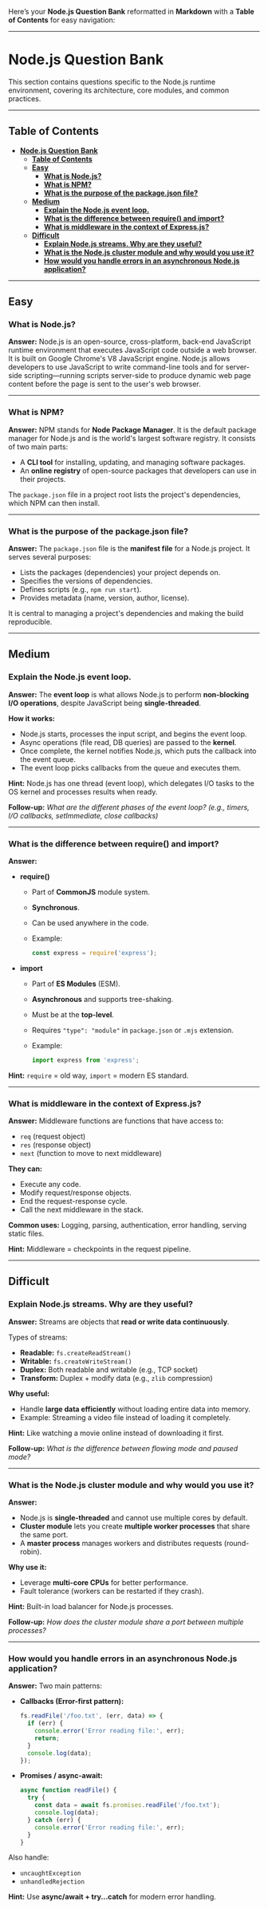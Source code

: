 Here’s your **Node.js Question Bank** reformatted in **Markdown** with a **Table of Contents** for easy navigation:

---

# **Node.js Question Bank**

This section contains questions specific to the Node.js runtime environment, covering its architecture, core modules, and common practices.

---

## **Table of Contents**

- [**Node.js Question Bank**](#nodejs-question-bank)
  - [**Table of Contents**](#table-of-contents)
  - [**Easy**](#easy)
    - [**What is Node.js?**](#what-is-nodejs)
    - [**What is NPM?**](#what-is-npm)
    - [**What is the purpose of the package.json file?**](#what-is-the-purpose-of-the-packagejson-file)
  - [**Medium**](#medium)
    - [**Explain the Node.js event loop.**](#explain-the-nodejs-event-loop)
    - [**What is the difference between require() and import?**](#what-is-the-difference-between-require-and-import)
    - [**What is middleware in the context of Express.js?**](#what-is-middleware-in-the-context-of-expressjs)
  - [**Difficult**](#difficult)
    - [**Explain Node.js streams. Why are they useful?**](#explain-nodejs-streams-why-are-they-useful)
    - [**What is the Node.js cluster module and why would you use it?**](#what-is-the-nodejs-cluster-module-and-why-would-you-use-it)
    - [**How would you handle errors in an asynchronous Node.js application?**](#how-would-you-handle-errors-in-an-asynchronous-nodejs-application)

---

## **Easy**

### **What is Node.js?**

**Answer:**
Node.js is an open-source, cross-platform, back-end JavaScript runtime environment that executes JavaScript code outside a web browser. It is built on Google Chrome's V8 JavaScript engine. Node.js allows developers to use JavaScript to write command-line tools and for server-side scripting—running scripts server-side to produce dynamic web page content before the page is sent to the user's web browser.

---

### **What is NPM?**

**Answer:**
NPM stands for **Node Package Manager**. It is the default package manager for Node.js and is the world's largest software registry.
It consists of two main parts:

* A **CLI tool** for installing, updating, and managing software packages.
* An **online registry** of open-source packages that developers can use in their projects.

The `package.json` file in a project root lists the project's dependencies, which NPM can then install.

---

### **What is the purpose of the package.json file?**

**Answer:**
The `package.json` file is the **manifest file** for a Node.js project. It serves several purposes:

* Lists the packages (dependencies) your project depends on.
* Specifies the versions of dependencies.
* Defines scripts (e.g., `npm run start`).
* Provides metadata (name, version, author, license).

It is central to managing a project's dependencies and making the build reproducible.

---

## **Medium**

### **Explain the Node.js event loop.**

**Answer:**
The **event loop** is what allows Node.js to perform **non-blocking I/O operations**, despite JavaScript being **single-threaded**.

**How it works:**

* Node.js starts, processes the input script, and begins the event loop.
* Async operations (file read, DB queries) are passed to the **kernel**.
* Once complete, the kernel notifies Node.js, which puts the callback into the event queue.
* The event loop picks callbacks from the queue and executes them.

**Hint:** Node.js has one thread (event loop), which delegates I/O tasks to the OS kernel and processes results when ready.

**Follow-up:**
*What are the different phases of the event loop? (e.g., timers, I/O callbacks, setImmediate, close callbacks)*

---

### **What is the difference between require() and import?**

**Answer:**

* **require()**

  * Part of **CommonJS** module system.
  * **Synchronous**.
  * Can be used anywhere in the code.
  * Example:

    ```javascript
    const express = require('express');
    ```
* **import**

  * Part of **ES Modules** (ESM).
  * **Asynchronous** and supports tree-shaking.
  * Must be at the **top-level**.
  * Requires `"type": "module"` in `package.json` or `.mjs` extension.
  * Example:

    ```javascript
    import express from 'express';
    ```

**Hint:** `require` = old way, `import` = modern ES standard.

---

### **What is middleware in the context of Express.js?**

**Answer:**
Middleware functions are functions that have access to:

* `req` (request object)
* `res` (response object)
* `next` (function to move to next middleware)

**They can:**

* Execute any code.
* Modify request/response objects.
* End the request-response cycle.
* Call the next middleware in the stack.

**Common uses:** Logging, parsing, authentication, error handling, serving static files.

**Hint:** Middleware = checkpoints in the request pipeline.

---

## **Difficult**

### **Explain Node.js streams. Why are they useful?**

**Answer:**
Streams are objects that **read or write data continuously**.

Types of streams:

* **Readable:** `fs.createReadStream()`
* **Writable:** `fs.createWriteStream()`
* **Duplex:** Both readable and writable (e.g., TCP socket)
* **Transform:** Duplex + modify data (e.g., `zlib` compression)

**Why useful:**

* Handle **large data efficiently** without loading entire data into memory.
* Example: Streaming a video file instead of loading it completely.

**Hint:** Like watching a movie online instead of downloading it first.

**Follow-up:**
*What is the difference between flowing mode and paused mode?*

---

### **What is the Node.js cluster module and why would you use it?**

**Answer:**

* Node.js is **single-threaded** and cannot use multiple cores by default.
* **Cluster module** lets you create **multiple worker processes** that share the same port.
* A **master process** manages workers and distributes requests (round-robin).

**Why use it:**

* Leverage **multi-core CPUs** for better performance.
* Fault tolerance (workers can be restarted if they crash).

**Hint:** Built-in load balancer for Node.js processes.

**Follow-up:**
*How does the cluster module share a port between multiple processes?*

---

### **How would you handle errors in an asynchronous Node.js application?**

**Answer:**
Two main patterns:

* **Callbacks (Error-first pattern):**

  ```javascript
  fs.readFile('/foo.txt', (err, data) => {
    if (err) {
      console.error('Error reading file:', err);
      return;
    }
    console.log(data);
  });
  ```
* **Promises / async-await:**

  ```javascript
  async function readFile() {
    try {
      const data = await fs.promises.readFile('/foo.txt');
      console.log(data);
    } catch (err) {
      console.error('Error reading file:', err);
    }
  }
  ```

Also handle:

* `uncaughtException`
* `unhandledRejection`

**Hint:** Use **async/await + try...catch** for modern error handling.